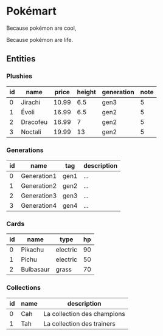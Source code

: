 # Pokémart
Because pokémon are cool,

Because pokémon are life.

## Entities
### Plushies
| id | name     | price | height | generation | note |
| -- |----------|-------|--------|------------| ---- |
| 0 | Jirachi  | 10.99 | 6.5    | gen3       | 5 |
| 1 | Évoli    | 16.99 | 6.5    | gen2       | 5 |
| 2 | Dracofeu | 16.99 | 7      | gen2       | 5 |
| 3 | Noctali  | 19.99 | 13     | gen2       | 5 |

### Generations
| id | name        | tag  | description |
|----|-------------|------|-------------|
| 0  | Generation1 | gen1 | ...         | 
| 1  | Generation2 | gen2 | ...         |
| 2 | Generation3 | gen3 | ... |
| 3 | Generation4 | gen4 | ... | 

### Cards
| id | name | type | hp |
| -- | ---- | ---- | -- |
| 0 | Pikachu | electric | 90 |
| 1 | Pichu | electric | 50 |
| 2 | Bulbasaur | grass | 70 |

### Collections
| id | name | description | 
| -- | ---- | ----------- |
| 0 | Cah | La collection des champions |
| 1 | Tah | La collection des trainers |

